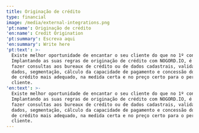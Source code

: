```yaml
---
title: Originação de crédito
type: financial
image: /media/external-integrations.png
'pt:name': Originação de crédito
'en:name': Credit Origination
'pt:summary': Escreva aqui
'en:summary': Write here
'pt:text': >-
  Existe melhor oportunidade de encantar o seu cliente do que no 1º contato?
  Implantando as suas regras de originação de crédito com NOGORD.IO, é possível
  fazer consultas aos bureaux de crédito ou de dados cadastrais, validações de
  dados, segmentação, cálculo da capacidade de pagamento e concessão do produto
  de crédito mais adequado, na medida certa e no preço certo para o perfil do
  cliente.
'en:text': >-
  Existe melhor oportunidade de encantar o seu cliente do que no 1º contato?
  Implantando as suas regras de originação de crédito com NOGORD.IO, é possível
  fazer consultas aos bureaux de crédito ou de dados cadastrais, validações de
  dados, segmentação, cálculo da capacidade de pagamento e concessão do produto
  de crédito mais adequado, na medida certa e no preço certo para o perfil do
  cliente.
---
```


